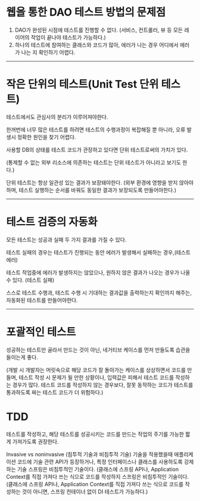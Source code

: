 # 웹을 통한 DAO 테스트 방법의 문제점 

1. DAO가 완성된 시점에 테스트를 진행할 수 없다. (서비스, 컨트롤러, 뷰 등 모든 레이어의 작업이 끝나야 테스트가 가능하다.)
2. 하나의 테스트에 참여하는 클래스와 코드가 많아, 에러가 나는 경우 어디에서 에러가 나는 지 확인하기 어렵다.

---
# 작은 단위의 테스트(Unit Test 단위 테스트)
테스트에서도 관심사의 분리가 이루어져야한다. 

한꺼번에 너무 많은 테스트를 하려면 테스트의 수행과정이 복잡해질 뿐 아니라, 오류 발생시 정확한 원인을 찾기 어렵다.

사용할 DB의 상태를 테스트 코드가 관장하고 있다면 단위 테스트로써의 가치가 있다. 

(통제할 수 없는 외부 리소스에 의존하는 테스트는 단위 테스트가 아니라고 보기도 한다.)

단위 테스트는 항상 일관성 있는 결과가 보장돼야한다. (외부 환경에 영향을 받지 않아야하며, 테스트 실행하는 순서를 바꿔도 동일한 결과가 보장되도록 만들어야한다.)

---
# 테스트 검증의 자동화

모든 테스트는 성공과 실패 두 가지 결과를 가질 수 있다.

테스트 실패의 경우는 테스트가 진행되는 동안 에러가 발생해서 실패하는 경우,(테스트 에러)

테스트 작업중에 에러가 발생하지는 않았으나, 원하지 않은 결과가 나오는 경우가 나올 수 있다. (테스트 실패)

스스로 테스트 수행과, 테스트 수행 시 기대하는 결과값을 출력하는지 확인까지 해주는, 자동화된 테스트를 만들어야한다.

---
# 포괄적인 테스트 

성공하는 테스트만 골라서 만드는 것이 아닌, 네거티브 케이스를 먼저 만들도록 습관을 들이는게 좋다.

(개발 시 개발자는 머릿속으로 해당 코드가 잘 돌아가는 케이스를 상상하면서 코드를 만들며, 테스트 작성 시 문제가 될 만한 상황이나, 입력값은 피해서 테스트 코드를 작성하는 경우가 많다. 
테스트 코드를 작성하지 않는 경우보다, 잘못 동작하는 코드가 테스트를 통과하도록 짜는 테스트 코드가 더 위험하다.)

# TDD

테스트를 작성하고, 해당 테스트를 성공시키는 코드를 만드는 작업의 주기를 가능한 짧게 가져가도록 권장한다.


Invasive vs noninvasive (침투적 기술과 비침투적 기술)
기술을 적용했을때 애플리케이션 코드에 기술 관련 API가 등장하거나, 특정 인터페이스나 클래스를 사용하도록 강제하는 기술
스프링은 비침투적인 기술이다. 
(클래스에 스프링 API나, Application Context를 직접 가져다 쓰는 식으로 코드를 작성하지 
스프링은 비침투적인 기술이다. (클래스에 스프링 API나, Application Context를 직접 가져다 쓰는 식으로 코드를 작성하는 것이 아니면, 스프링 컨테이너 없이 DI 테스트가 가능하다.)
